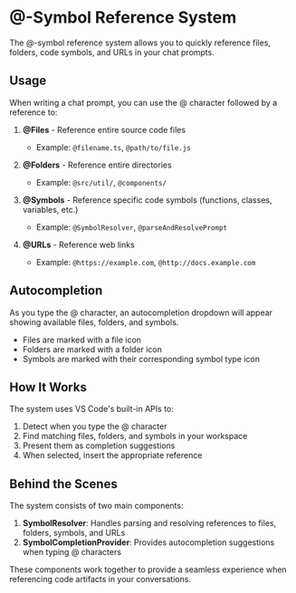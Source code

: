 # @-Symbol Reference System

The @-symbol reference system allows you to quickly reference files, folders, code symbols, and URLs in your chat prompts.

## Usage

When writing a chat prompt, you can use the @ character followed by a reference to:

1. **@Files** - Reference entire source code files
   - Example: `@filename.ts`, `@path/to/file.js`

2. **@Folders** - Reference entire directories
   - Example: `@src/util/`, `@components/`

3. **@Symbols** - Reference specific code symbols (functions, classes, variables, etc.)
   - Example: `@SymbolResolver`, `@parseAndResolvePrompt`

4. **@URLs** - Reference web links
   - Example: `@https://example.com`, `@http://docs.example.com`

## Autocompletion

As you type the @ character, an autocompletion dropdown will appear showing available files, folders, and symbols.

- Files are marked with a file icon
- Folders are marked with a folder icon
- Symbols are marked with their corresponding symbol type icon

## How It Works

The system uses VS Code's built-in APIs to:

1. Detect when you type the @ character
2. Find matching files, folders, and symbols in your workspace
3. Present them as completion suggestions
4. When selected, insert the appropriate reference

## Behind the Scenes

The system consists of two main components:

1. **SymbolResolver**: Handles parsing and resolving references to files, folders, symbols, and URLs
2. **SymbolCompletionProvider**: Provides autocompletion suggestions when typing @ characters

These components work together to provide a seamless experience when referencing code artifacts in your conversations.
